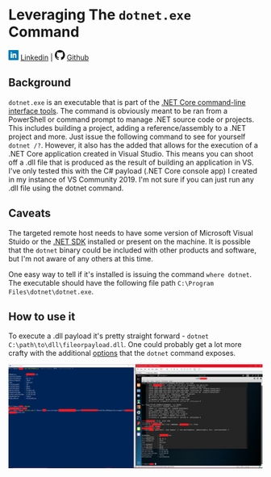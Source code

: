 # Leveraging The `dotnet.exe` Command

![Linkedin](Post%20Images/linkedin.png) [Linkedin](https://www.linkedin.com/in/ryangore/) | ![Github](Post%20Images/github.png) [Github](https://github.com/0v3rride)

## Background

`dotnet.exe` is an executable that is part of the [.NET Core command-line interface tools](https://docs.microsoft.com/en-us/dotnet/core/tools/?tabs=netcore2x). The command is obviously meant to be ran from a PowerShell or command prompt to manage .NET source code or projects. This includes building a project, adding a reference/assembly to a .NET project and more. Just issue the following command to see for yourself `dotnet /?`. However, it also has the added that allows for the execution of a .NET Core application created in Visual Studio. This means you can shoot off a .dll file that is produced as the result of building an application in VS. I've only tested this with the C# payload (.NET Core console app) I created in my instance of VS Community 2019. I'm not sure if you can just run any .dll file using the dotnet command.

## Caveats

The targeted remote host needs to have some version of Microsoft Visual Stuido or the [.NET SDK](https://dotnet.microsoft.com/learn/dotnet/hello-world-tutorial/install) installed or present on the machine. It is possible that the `dotnet` binary could be included with other products and software, but I'm not aware of any others at this time.

One easy way to tell if it's installed is issuing the command `where dotnet`. The executable should have the following file path `C:\Program Files\dotnet\dotnet.exe`.

## How to use it

To execute a .dll payload it's pretty straight forward - `dotnet C:\path\to\dll\fileorpayload.dll`. One could probably get a lot more crafty with the additional [options](https://docs.microsoft.com/en-us/dotnet/core/tools/dotnet?tabs=netcore21) that the `dotnet` command exposes.

![dll-exec-dotnet](Post%20Images/Abusing-dotnet-imgs/dotnet-exec.png)
